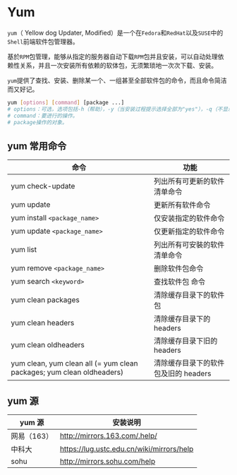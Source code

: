 # Yum

`yum`（ Yellow dog Updater, Modified）是一个在`Fedora`和`RedHat`以及`SUSE`中的`Shell`前端软件包管理器。

基於`RPM`包管理，能够从指定的服务器自动下载`RPM`包并且安装，可以自动处理依赖性关系，并且一次安装所有依赖的软体包，无须繁琐地一次次下载、安装。

`yum`提供了查找、安装、删除某一个、一组甚至全部软件包的命令，而且命令简洁而又好记。

```bash
yum [options] [command] [package ...]
# options：可选，选项包括-h（帮助），-y（当安装过程提示选择全部为"yes"），-q（不显示安装的过程）等等。
# command：要进行的操作。
# package操作的对象。
```

## yum 常用命令

| 命令                                                                  | 功能                                 |
| --------------------------------------------------------------------- | ------------------------------------ |
| yum check-update                                                      | 列出所有可更新的软件清单命令         |
| yum update                                                            | 更新所有软件命令                     |
| yum install `<package_name>`                                            | 仅安装指定的软件命令                 |
| yum update `<package_name>`                                             | 仅更新指定的软件命令                 |
| yum list                                                              | 列出所有可安裝的软件清单命令         |
| yum remove `<package_name>`                                            | 删除软件包命令                       |
| yum search `<keyword>`                                                  | 查找软件包 命令                      |
| yum clean packages                                                    | 清除缓存目录下的软件包               |
| yum clean headers                                                     | 清除缓存目录下的 headers             |
| yum clean oldheaders                                                  | 清除缓存目录下旧的 headers           |
| yum clean, yum clean all (= yum clean packages; yum clean oldheaders) | 清除缓存目录下的软件包及旧的 headers |

## yum 源

| yum 源      | 安装说明                                  |
| ----------- | ----------------------------------------- |
| 网易（163） | <http://mirrors.163.com/.help/>             |
| 中科大      | <https://lug.ustc.edu.cn/wiki/mirrors/help> |
| sohu        | <http://mirrors.sohu.com/help>              |
